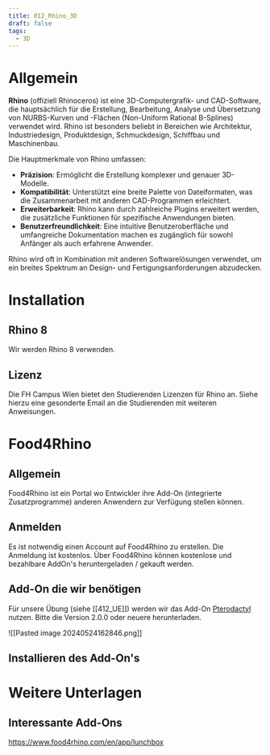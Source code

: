 ```yaml
---
title: 012_Rhino_3D
draft: false
tags:
  - 3D
---
```

# Allgemein

**Rhino** (offiziell Rhinoceros) ist eine 3D-Computergrafik- und CAD-Software, die hauptsächlich für die Erstellung, Bearbeitung, Analyse und Übersetzung von NURBS-Kurven und -Flächen (Non-Uniform Rational B-Splines) verwendet wird. Rhino ist besonders beliebt in Bereichen wie Architektur, Industriedesign, Produktdesign, Schmuckdesign, Schiffbau und Maschinenbau.

Die Hauptmerkmale von Rhino umfassen:

- **Präzision**: Ermöglicht die Erstellung komplexer und genauer 3D-Modelle.
- **Kompatibilität**: Unterstützt eine breite Palette von Dateiformaten, was die Zusammenarbeit mit anderen CAD-Programmen erleichtert.
- **Erweiterbarkeit**: Rhino kann durch zahlreiche Plugins erweitert werden, die zusätzliche Funktionen für spezifische Anwendungen bieten.
- **Benutzerfreundlichkeit**: Eine intuitive Benutzeroberfläche und umfangreiche Dokumentation machen es zugänglich für sowohl Anfänger als auch erfahrene Anwender.

Rhino wird oft in Kombination mit anderen Softwarelösungen verwendet, um ein breites Spektrum an Design- und Fertigungsanforderungen abzudecken.
# Installation

## Rhino 8
Wir werden Rhino 8 verwenden.

## Lizenz
Die FH Campus Wien bietet den Studierenden Lizenzen für Rhino an. Siehe hierzu eine gesonderte Email an die Studierenden mit weiteren Anweisungen.

# Food4Rhino
## Allgemein
Food4Rhino ist ein Portal wo Entwickler ihre Add-On (integrierte Zusatzprogramme) anderen Anwendern zur Verfügung stellen können.

## Anmelden
Es ist notwendig einen Account auf Food4Rhino zu erstellen. Die Anmeldung ist kostenlos. Über Food4Rhino können kostenlose und bezahlbare AddOn's heruntergeladen / gekauft werden.
## Add-On die wir benötigen

Für unsere Übung (siehe [[412_UE]]) werden wir das Add-On [Pterodactyl](https://www.food4rhino.com/en/app/pterodactyl?lang=de) nutzen.
Bitte die Version 2.0.0 oder neuere herunterladen.

![[Pasted image 20240524162846.png]]


## Installieren des Add-On's


# Weitere Unterlagen

## Interessante Add-Ons

https://www.food4rhino.com/en/app/lunchbox